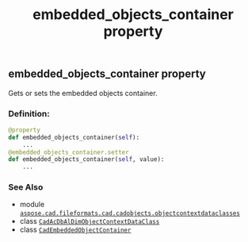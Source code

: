 ﻿---
title: embedded_objects_container property
second_title: Aspose.CAD for Python via .NET API References
description: 
type: docs
weight: 90
url: /python-net/aspose.cad.fileformats.cad.cadobjects.objectcontextdataclasses/cadacdbaldimobjectcontextdataclass/embedded_objects_container/
is_root: false
---

## embedded_objects_container property


Gets or sets the embedded objects container.
### Definition:
```python
@property
def embedded_objects_container(self):
    ...
@embedded_objects_container.setter
def embedded_objects_container(self, value):
    ...
```

### See Also
* module [`aspose.cad.fileformats.cad.cadobjects.objectcontextdataclasses`](../../)
* class [`CadAcDbAlDimObjectContextDataClass`](/cad/python-net/aspose.cad.fileformats.cad.cadobjects.objectcontextdataclasses/cadacdbaldimobjectcontextdataclass)
* class [`CadEmbeddedObjectContainer`](/cad/python-net/aspose.cad.fileformats.cad.cadobjects/cadembeddedobjectcontainer)
